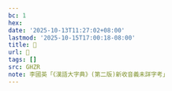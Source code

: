 ```yaml
---
bc: 1
hex:
date: '2025-10-13T11:27:02+08:00'
lastmod: '2025-10-15T17:00:18-08:00'
title: 󰕅
url: 󰕅
tags: []
src: GHZR
note: 李國英「《漢語大字典》(第二版)新收音義未詳字考」
---
```

